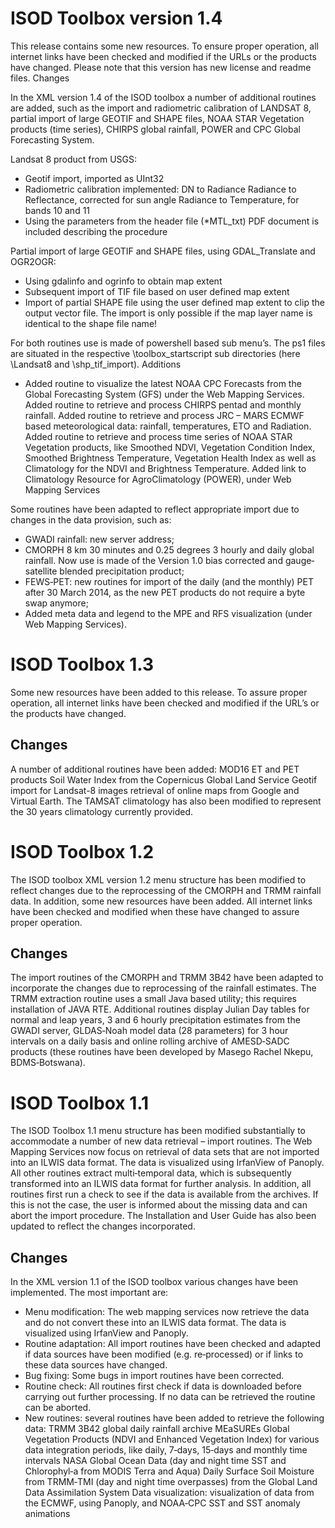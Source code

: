 # ISOD Toolbox version 1.4

This release contains some new resources. To ensure proper operation, all internet links have been checked and modified if the URLs or the products have changed. Please note that this version has new license and readme files.
Changes

In the XML version 1.4 of the ISOD toolbox a number of additional routines are added, such as the import and radiometric calibration of LANDSAT 8, partial import of large GEOTIF and SHAPE files, NOAA STAR Vegetation products (time series), CHIRPS global rainfall, POWER and CPC Global Forecasting System.

Landsat 8 product from USGS:

- Geotif import, imported as UInt32
- Radiometric calibration implemented:
        DN to Radiance
        Radiance to Reflectance, corrected for sun angle
        Radiance to Temperature, for bands 10 and 11
- Using the parameters from the header file (*MTL_txt)
  PDF document is included describing the procedure

Partial import of large GEOTIF and SHAPE files, using GDAL_Translate and OGR2OGR:

- Using gdalinfo and ogrinfo to obtain map extent
- Subsequent import of TIF file based on user defined map extent
- Import of partial SHAPE file using the user defined map extent to clip the output vector file. The import is only possible if the map layer name is identical to the shape file name!

For both routines use is made of powershell based sub menu’s. The ps1 files are situated in the respective \toolbox_startscript sub directories (here \Landsat8 and \shp_tif_import).
Additions

- Added routine to visualize the latest NOAA CPC Forecasts from the Global Forecasting System (GFS) under the Web Mapping Services.
    Added routine to retrieve and process CHIRPS pentad and monthly rainfall.
    Added routine to retrieve and process JRC – MARS ECMWF based meteorological data: rainfall, temperatures, ETO and Radiation.
    Added routine to retrieve and process time series of NOAA STAR Vegetation products, like Smoothed NDVI, Vegetation Condition Index, Smoothed Brightness Temperature, Vegetation Health Index as well as Climatology for the NDVI and Brightness Temperature.
    Added link to Climatology Resource for AgroClimatology (POWER), under Web Mapping Services

Some routines have been adapted to reflect appropriate import due to changes in the data provision, such as:

- GWADI rainfall: new server address;
- CMORPH 8 km 30 minutes and 0.25 degrees 3 hourly and daily global rainfall. Now use is made of the Version 1.0 bias corrected and gauge‐satellite blended precipitation product;
- FEWS‐PET: new routines for import of the daily (and the monthly) PET after 30 March 2014, as the new PET products do not require a byte swap anymore;
- Added meta data and legend to the MPE and RFS visualization (under Web Mapping Services).

# ISOD Toolbox 1.3

Some new resources have been added to this release. To assure proper operation, all internet links have been checked and modified if the URL’s or the products have changed.
## Changes
A number of additional routines have been added:
        MOD16 ET and PET products
        Soil Water Index from the Copernicus Global Land Service
        Geotif import for Landsat-8 images
        retrieval of online maps from Google and Virtual Earth.
The TAMSAT climatology has also been modified to represent the 30 years climatology currently provided.

# ISOD Toolbox 1.2

The ISOD toolbox XML version 1.2 menu structure has been modified to reflect changes due to the reprocessing of the CMORPH and TRMM rainfall data. In addition, some new resources have been added. All internet links have been checked and modified when these have changed to assure proper operation.
## Changes

The import routines of the CMORPH and TRMM 3B42 have been adapted to incorporate the changes due to reprocessing of the rainfall estimates. The TRMM extraction routine uses a small Java based utility; this requires installation of JAVA RTE.
Additional routines display Julian Day tables for normal and leap years, 3 and 6 hourly precipitation estimates from the GWADI server, GLDAS‐Noah model data (28 parameters) for 3 hour intervals on a daily basis and online rolling archive of AMESD‐SADC products (these routines have been developed by Masego Rachel Nkepu, BDMS‐Botswana).

# ISOD Toolbox 1.1

The ISOD Toolbox 1.1 menu structure has been modified substantially to accommodate a number of new data retrieval – import routines. The Web Mapping Services now focus on retrieval of data sets that are not imported into an ILWIS data format. The data is visualized using IrfanView of Panoply. All other routines extract multi‐temporal data, which is subsequently transformed into an ILWIS data format for further analysis. In addition, all routines first run a check to see if the data is available from the archives. If this is not the case, the user is informed about the missing data and can abort the import procedure. The Installation and User Guide has also been updated to reflect the changes incorporated.
## Changes

In the XML version 1.1 of the ISOD toolbox various changes have been implemented. The most important are:

- Menu modification: The web mapping services now retrieve the data and do not convert these into an ILWIS data format. The data is visualized using IrfanView and Panoply.
- Routine adaptation: All import routines have been checked and adapted if data sources have been modified (e.g. re‐processed) or if links to these data sources have changed.
- Bug fixing: Some bugs in import routines have been corrected.
- Routine check: All routines first check if data is downloaded before carrying out further processing. If no data can be retrieved the routine can be aborted.
- New routines: several routines have been added to retrieve the following data:
    TRMM 3B42 global daily rainfall archive
    MEaSUREs Global Vegetation Products (NDVI and Enhanced Vegetation Index) for various data integration periods, like daily, 7‐days, 15‐days and monthly time intervals
    NASA Global Ocean Data (day and night time SST and Chlorophyl‐a from MODIS Terra and Aqua)
    Daily Surface Soil Moisture from TRMM‐TMI (day and night time overpasses) from the Global Land Data Assimilation System
    Data visualization: visualization of data from the ECMWF, using Panoply, and NOAA‐CPC SST and SST anomaly animations
